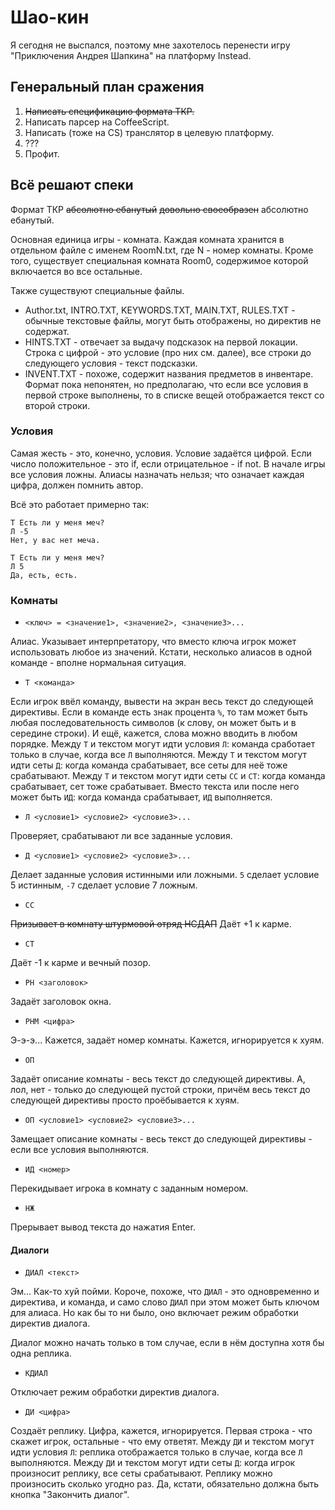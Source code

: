Шао-кин
=======

Я сегодня не выспался, поэтому мне захотелось перенести игру "Приключения Андрея Шапкина" на платформу Instead.


Генеральный план сражения
-------------------------

1. ~~Написать спецификацию формата ТКР.~~
2. Написать парсер на CoffeeScript.
3. Написать (тоже на CS) транслятор в целевую платформу.
4. ???
5. Профит.


Всё решают спеки
----------------

Формат ТКР ~~абсолютно ебанутый~~ ~~довольно своеобразен~~ абсолютно ебанутый.

Основная единица игры - комната. Каждая комната хранится в отдельном файле с именем RoomN.txt, где N - номер комнаты. Кроме того, существует специальная комната Room0, содержимое которой включается во все остальные.

Также существуют специальные файлы.

* Author.txt, INTRO.TXT, KEYWORDS.TXT, MAIN.TXT, RULES.TXT - обычные текстовые файлы, могут быть отображены, но директив не содержат.
* HINTS.TXT - отвечает за выдачу подсказок на первой локации. Строка с цифрой - это условие (про них см. далее), все строки до следующего условия - текст подсказки.
* INVENT.TXT - похоже, содержит названия предметов в инвентаре. Формат пока непонятен, но предполагаю, что если все условия в первой строке выполнены, то в списке вещей отображается текст со второй строки.


### Условия

Самая жесть - это, конечно, условия. Условие задаётся цифрой. Если число положительное - это if, если отрицательное - if not. В начале игры все условия ложны. Алиасы назначать нельзя; что означает каждая цифра, должен помнить автор.

Всё это работает примерно так:

```
Т Есть ли у меня меч?
Л -5
Нет, у вас нет меча.

Т Есть ли у меня меч?
Л 5
Да, есть, есть.
```


### Комнаты

* `<ключ> = <значение1>, <значение2>, <значение3>...`

Алиас. Указывает интерпретатору, что вместо ключа игрок может использовать любое из значений. Кстати, несколько алиасов в одной команде - вполне нормальная ситуация.

* `Т <команда>`

Если игрок ввёл команду, вывести на экран весь текст до следующей директивы. Если в команде есть знак процента `%`, то там может быть любая последовательность символов (к слову, он может быть и в середине строки). И ещё, кажется, слова можно вводить в любом порядке. Между `Т` и текстом могут идти условия `Л`: команда сработает только в случае, когда все `Л` выполняются. Между `Т` и текстом могут идти сеты `Д`: когда команда срабатывает, все сеты для неё тоже срабатывают. Между `Т` и текстом могут идти сеты `СС` и `СТ`: когда команда срабатывает, сет тоже срабатывает. Вместо текста или после него может быть `ИД`: когда команда срабатывает, `ИД` выполняется.

* `Л <условие1> <условие2> <условие3>...`

Проверяет, срабатывают ли все заданные условия.

* `Д <условие1> <условие2> <условие3>...`

Делает заданные условия истинными или ложными. `5` сделает условие 5 истинным, `-7` сделает условие 7 ложным.

* `СС`

~~Призывает в комнату штурмовой отряд НСДАП~~ Даёт +1 к карме.

* `СТ`

Даёт -1 к карме и вечный позор.

* `РН <заголовок>`

Задаёт заголовок окна.

* `РНМ <цифра>`

Э-э-э... Кажется, задаёт номер комнаты. Кажется, игнорируется к хуям.

* `ОП`

Задаёт описание комнаты - весь текст до следующей директивы. А, лол, нет - только до следующей пустой строки, причём весь текст до следующей директивы просто проёбывается к хуям.

* `ОП <условие1> <условие2> <условие3>...`

Замещает описание комнаты - весь текст до следующей директивы - если все условия выполняются.

* `ИД <номер>`

Перекидывает игрока в комнату с заданным номером.

* `НЖ`
 
Прерывает вывод текста до нажатия Enter.


#### Диалоги

* `ДИАЛ <текст>`

Эм... Как-то хуй пойми. Короче, похоже, что `ДИАЛ` - это одновременно и директива, и команда, и само слово `ДИАЛ` при этом может быть ключом для алиаса. Но как бы то ни было, оно включает режим обработки директив диалога.

Диалог можно начать только в том случае, если в нём доступна хотя бы одна реплика.

* `КДИАЛ`

Отключает режим обработки директив диалога.

* `ДИ <цифра>`

Создаёт реплику. Цифра, кажется, игнорируется. Первая строка - что скажет игрок, остальные - что ему ответят. Между `ДИ` и текстом могут идти условия `Л`: реплика отображается только в случае, когда все `Л` выполняются. Между `ДИ` и текстом могут идти сеты `Д`: когда игрок произносит реплику, все сеты срабатывают. Реплику можно произносить сколько угодно раз. Да, кстати, обязательно должна быть кнопка "Закончить диалог".
